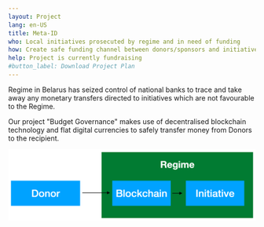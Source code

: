 ```yaml
---
layout: Project
lang: en-US
title: Meta-ID
who: Local initiatives prosecuted by regime and in need of funding
how: Create safe funding channel between donors/sponsors and initiative organisers
help: Project is currently fundraising
#button_label: Download Project Plan
---
```


Regime in Belarus has seized control of national banks to trace and take away any monetary transfers
directed to initiatives which are not favourable to the Regime.

Our project "Budget Governance" makes use of decentralised blockchain technology and flat digital currencies
to safely transfer money from Donors to the recipient.

![An image](./img/budget-governance.png)


